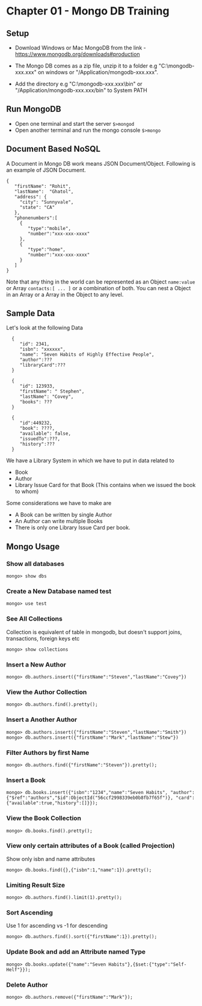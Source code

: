 # Chapter 01 - Mongo DB Training


## Setup 

  * Download Windows or Mac MongoDB from the link - https://www.mongodb.org/downloads#production

  * The Mongo DB comes as a zip file, unzip it to a folder e.g "C:\mongodb-xxx.xxx" on windows or "/Application/mongodb-xxx.xxx".
  
  * Add the directory e.g "C:\mongodb-xxx.xxx\bin" or "/Application/mongodb-xxx.xxx/bin" to System PATH
  
  
## Run MongoDB

  * Open one terminal and start the server ```$>mongod```
  * Open another terminal and run the mongo console ```$>mongo```
  
## Document Based NoSQL
  
  A Document in Mongo DB work means JSON Document/Object. Following is an example of JSON Document. 
  
  ```
  {
     "firstName": "Rohit",
     "lastName":  "Ghatol",
     "address": {
       "city": "Sunnyvale",
       "state": "CA"
     },
     "phonenumbers":[
       {
          "type":"mobile",
          "number":"xxx-xxx-xxxx"
       },
       {
          "type":"home",
          "number":"xxx-xxx-xxxx"
       }
     ]
  }
  ```     
          
  Note that any thing in the world can be represented as an Object ```name:value``` or Array ```contacts:[ ... ]``` 
  or a combination of both. You can nest a Object in an Array or a Array in the Object to any level.
  
## Sample Data
  
Let's look at the following Data
  
```
  {
     "id": 2341,
     "isbn": "xxxxxx",
     "name": "Seven Habits of Highly Effective People",
     "author":???
     "libraryCard":???
  }
```
     
```
  {
     "id": 123933,
     "firstName": " Stephen",
     "lastName": "Covey",
     "books": ???
  }
```
     
```
  {
     "id":449232,
     "book": ????,     
     "available": false,
     "issuedTo":???,
     "history":???
  }
```       

We have a Library System in which we have to put in data related to 

 * Book
 * Author
 * Library Issue Card for that Book (This contains when we issued the book to whom)
 
Some considerations we have to make are
 * A Book can be written by single Author
 * An Author can write multiple Books
 * There is only one Library Issue Card per book.
  
  
## Mongo Usage
 
### Show all databases
 
 ```
 mongo> show dbs
 ```
 
### Create a New Database named test
 
 ```
 mongo> use test
 ```

### See All Collections 

 Collection is equivalent of table in mongodb, but doesn't support joins, transactions, foreign keys etc
 
 ```
 mongo> show collections
 ```
 
### Insert a New Author
 
 ```
 mongo> db.authors.insert({"firstName":"Steven","lastName":"Covey"})
 ```
 
### View the Author Collection
 
 ```
 mongo> db.authors.find().pretty();
 ```

### Insert a Another Author
 
 ```
 mongo> db.authors.insert({"firstName":"Steven","lastName":"Smith"})
 mongo> db.authors.insert({"firstName":"Mark","lastName":"Stew"})
 ```

### Filter Authors by first Name 
 
 ```
 mongo> db.authors.find({"firstName":"Steven"}).pretty();
 ```

### Insert a Book
 
 ``` 
 mongo> db.books.insert({"isbn":"1234","name":"Seven Habits", "author":{"$ref":"authors","$id":ObjectId("56ccf2998339eb0b8fb7f65f")}, "card":{"available":true,"history":[]}});
 ```
 
### View the Book Collection
 
 ```
 mongo> db.books.find().pretty();
 ```

### View only certain attributes of a Book (called Projection)
  
  Show only isbn and name attributes

 ```
 mongo> db.books.find({},{"isbn":1,"name":1}).pretty();
 ```

### Limiting Result Size
    
 ```
 mongo> db.authors.find().limit(1).pretty();
 ```

### Sort Ascending
    
 Use 1 for ascending vs -1 for descending
    
 ```
 mongo> db.authors.find().sort({"firstName":1}).pretty();
 ```


### Update Book and add an Attribute named Type

 ```
 mongo> db.books.update({"name":"Seven Habits"},{$set:{"type":"Self-Helf"}});
 ```
 
### Delete Author

 ```
 mongo> db.authors.remove({"firstName":"Mark"});
 ``` 